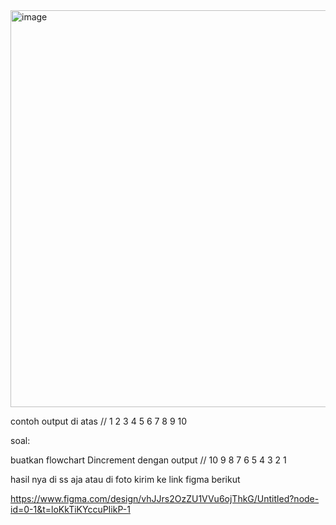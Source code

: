 
<img width="576" height="635" alt="image" src="https://github.com/user-attachments/assets/5d78a56b-b61b-4e7f-b4fb-30334147083e" />

contoh output di atas // 1 2 3 4 5 6 7 8 9 10

soal:

buatkan flowchart Dincrement dengan output // 10 9 8 7 6 5 4 3 2 1

hasil nya di ss aja atau di foto kirim ke link figma berikut

https://www.figma.com/design/vhJJrs2OzZU1VVu6ojThkG/Untitled?node-id=0-1&t=loKkTiKYccuPIikP-1 

